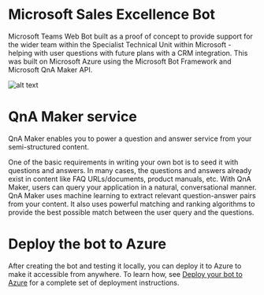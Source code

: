 # Microsoft Sales Excellence Bot
Microsoft Teams Web Bot built as a proof of concept to provide support for the wider team within the Specialist Technical Unit within Microsoft - helping with user questions with future plans with a CRM integration. This was built on Microsoft Azure using the Microsoft Bot Framework and Microsoft QnA Maker API.

![alt text](https://user-images.githubusercontent.com/28518091/68918642-25a7ea00-07c3-11ea-9233-a1bdf4bf1bae.PNG)

# QnA Maker service
QnA Maker enables you to power a question and answer service from your semi-structured content.

One of the basic requirements in writing your own bot is to seed it with questions and answers. In many cases, the questions and answers already exist in content like FAQ URLs/documents, product manuals, etc. With QnA Maker, users can query your application in a natural, conversational manner. QnA Maker uses machine learning to extract relevant question-answer pairs from your content. It also uses powerful matching and ranking algorithms to provide the best possible match between the user query and the questions.

# Deploy the bot to Azure
After creating the bot and testing it locally, you can deploy it to Azure to make it accessible from anywhere.
To learn how, see [Deploy your bot to Azure][40] for a complete set of deployment instructions.

[40]: https://aka.ms/azuredeployment
